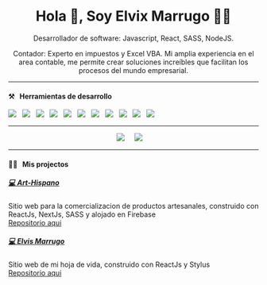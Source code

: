 <h1 align='center'>Hola 👋, Soy Elvix Marrugo 🧑‍💻</h1>

<p align='center'>
  Desarrollador de software: Javascript, React, SASS, NodeJS.   
</p>
<p align='center'>  
  Contador: Experto en impuestos y Excel VBA. 
  Mi amplia experiencia en el area contable, me permite crear soluciones increíbles que facilitan los procesos del mundo empresarial.
</p>

<hr>

<h4>⚒&nbsp;&nbsp;&nbsp;Herramientas de desarrollo</h4>
<p >
  <img src="https://img.shields.io/badge/html5%20-%23e34f26.svg?&style=for-the-badge&logo=html5&logoColor=white" />&nbsp;&nbsp;
  <img src="https://img.shields.io/badge/css3%20-%231572B6.svg?&style=for-the-badge&logo=css3&logoColor=white" />&nbsp;&nbsp;
  <img src="https://img.shields.io/badge/javascript%20-%23F7DF1E.svg?&style=for-the-badge&logo=javascript&logoColor=white" />&nbsp;&nbsp;
  <img src="https://img.shields.io/badge/react%20-%2361DAFB.svg?&style=for-the-badge&logo=react&logoColor=white" />&nbsp;&nbsp;
  <img src="https://img.shields.io/badge/redux%20-%23764ABC.svg?&style=for-the-badge&logo=redux&logoColor=white" />&nbsp;&nbsp;
  <img src="https://img.shields.io/badge/sass%20-%23cc6699.svg?&style=for-the-badge&logo=sass&logoColor=white" />&nbsp;&nbsp;    
  <img src="https://img.shields.io/badge/git%20-%23F05133.svg?&style=for-the-badge&logo=git&logoColor=white" />&nbsp;&nbsp;  
  <img src="https://img.shields.io/badge/linux%20-%23000.svg?&style=for-the-badge&logo=linux&logoColor=white" />&nbsp;&nbsp;
  <img src="https://img.shields.io/badge/firebase%20-%23FFCB2D.svg?&style=for-the-badge&logo=firebase&logoColor=white" />&nbsp;&nbsp;
  <img src="https://img.shields.io/badge/github%20-%23000.svg?&style=for-the-badge&logo=github&logoColor=white" />&nbsp;&nbsp;
  <img src="https://img.shields.io/badge/mongodb%20-%2358aa50.svg?&style=for-the-badge&logo=mongodb&logoColor=white" />&nbsp;&nbsp;    
</p>

<hr>

<p align='center'>
  <a href="https://twitter.com/mrelvix"><img src="https://img.shields.io/badge/twitter-%231DA1F2.svg?&style=for-the-badge&logo=twitter&logoColor=white" /></a>&nbsp;&nbsp;&nbsp;&nbsp;
  <a href="https://www.linkedin.com/in/elvismarrugo"><img src="https://img.shields.io/badge/linkedin-%230077B5.svg?&style=for-the-badge&logo=linkedin&logoColor=white" /></a>&nbsp;&nbsp;&nbsp;&nbsp;  
</p>

<hr>

<h4>👨‍💻&nbsp;&nbsp;&nbsp;Mis projectos</h4>

<h5><a href="https://art-hispano.web.app/">💻 Art-Hispano</a></h5>
<p>Sitio web para la comercializacion de productos artesanales, construido con ReactJs, NextJs, SASS y alojado en Firebase<br>
<a href="https://github.com/elvismarrugo/art-hispano">Repositorio aqui</a></p>

<h5><a href="https://www.elvismarrugo.com/">💻 Elvis Marrugo</a></h5>
<p>Sitio web de mi hoja de vida, construido con ReactJs y Stylus<br>
<a href="https://github.com/elvismarrugo/my-cv">Repositorio aqui</a></p>

